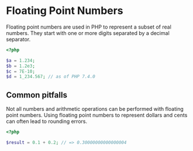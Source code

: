# Floating Point Numbers

Floating point numbers are used in PHP to represent a subset of real numbers.
They start with one or more digits separated by a decimal separator.

```php
<?php

$a = 1.234; 
$b = 1.2e3; 
$c = 7E-10;
$d = 1_234.567; // as of PHP 7.4.0
```

## Common pitfalls

Not all numbers and arithmetic operations can be performed with floating point numbers.
Using floating point numbers to represent dollars and cents can often lead to rounding errors.

```php
<?php

$result = 0.1 + 0.2; // => 0.30000000000000004
```
